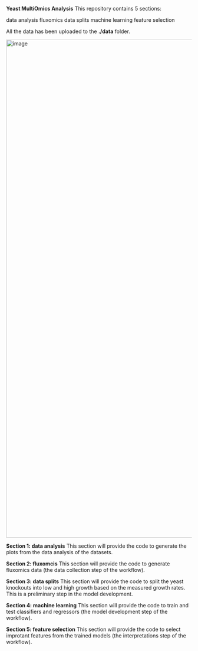 **Yeast MultiOmics Analysis**
This repository contains 5 sections:

data analysis
fluxomics
data splits
machine learning
feature selection

All the data has been uploaded to the **./data** folder.

<img width="1080" height="1350" alt="image" src="https://github.com/user-attachments/assets/8bb4b7d9-518b-4ecf-a494-7957b887bcb0" />

**Section 1: data analysis**
This section will provide the code to generate the plots from the data analysis of the datasets.

**Section 2: fluxomcis**
This section will provide the code to generate fluxomics data (the data collection step of the workflow).

**Section 3: data splits**
This section will provide the code to split the yeast knockouts into low and high growth based on the measured growth rates. This is a preliminary step in the model development.

**Section 4: machine learning**
This section will provide the code to train and test classifiers and regressors (the model development step of the workflow).

**Section 5: feature selection**
This section will provide the code to select improtant features from the trained models (the interpretations step of the workflow).
